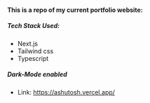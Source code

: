 #### This is a repo of my current portfolio website:
##### Tech Stack Used:
* Next.js
* Tailwind css
* Typescript
##### Dark-Mode enabled
* Link: https://ashutosh.vercel.app/
